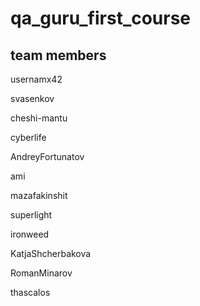 # qa_guru_first_course

## team members

usernamx42

svasenkov

cheshi-mantu

cyberlife

AndreyFortunatov

ami

mazafakinshit

superlight

ironweed

KatjaShcherbakova

RomanMinarov

thascalos
